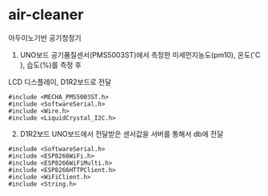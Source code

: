 # air-cleaner
아두이노기반 공기청정기

1. UNO보드
공기품질센서(PMS5003ST)에서 측정한 미세먼지농도(pm10), 온도('C ), 습도(%)를 측정 후

LCD 디스플레이, D1R2보드로 전달
```
#include <MECHA_PMS5003ST.h>
#include <SoftwareSerial.h>
#include <Wire.h>
#include <LiquidCrystal_I2C.h>
```

2. D1R2보드
UNO보드에서 전달받은 센서값을 서버를 통해서 db에 전달
```
#include <SoftwareSerial.h>
#include <ESP8266WiFi.h>
#include <ESP8266WiFiMulti.h>
#include <ESP8266HTTPClient.h>
#include <WiFiClient.h>
#include <String.h>
```
